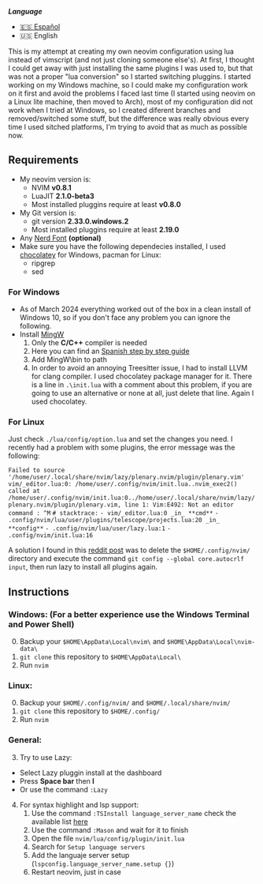 ***Language***
- [:es: Español](./README.es.md)
- :us: English

This is my attempt at creating my own neovim configuration using lua instead of vimscript (and not just cloning someone else's). At first, I thought I could get away with just installing the same plugins I was used to, but that was not a proper "lua conversion" so I started switching pluggins.
I started working on my Windows machine, so I could make my configuration work on it first and avoid the problems I faced last time (I started using neovim on a Linux lite machine, then moved to Arch), most of my configuration did not work when I tried at Windows, so I created diferent branches and removed/switched some stuff, but the difference was really obvious every time I used sitched platforms, I'm trying to avoid that as much as possible now.

## Requirements
* My neovim version is:
  * NVIM **v0.8.1**
  * LuaJIT **2.1.0-beta3**
  * Most installed pluggins require at least **v0.8.0**
* My Git version is:
  * git version **2.33.0.windows.2**
  * Most installed pluggins require at least **2.19.0**
* Any [Nerd Font](https://www.nerdfonts.com/) __(optional)__
* Make sure you have the following dependecies installed, I used [chocolatey](https://chocolatey.org/) for Windows, pacman for Linux:
  * ripgrep
  * sed
    
### For Windows
* As of March 2024 everything worked out of the box in a clean install of Windows 10, so if you don't face any problem you can ignore the following.
* Install [MingW](https://osdn.net/projects/mingw/downloads/68260/mingw-get-setup.exe/)
  1. Only the **C/C++** compiler is needed
  2. Here you can find an [Spanish step by step guide](https://platzi.com/tutoriales/1189-algoritmos-2017/1901-como-instalar-gcc-para-compilar-programas-en-c-desde-la-consola-en-windows/)
  3. Add MingW\bin to path
  4. In order to avoid an annoying Treesitter issue, I had to install LLVM for clang compiler. I used chocolatey package manager for it. There is a line in `.\init.lua` with a comment about this problem, if you are going to use an alternative or none at all, just delete that line. Again I used chocolatey.

### For Linux
Just check `./lua/config/option.lua` and set the changes you need.
I recently had a problem with some plugins, the error message was the following:

`Failed to source '/home/user/.local/share/nvim/lazy/plenary.nvim/plugin/plenary.vim'
vim/_editor.lua:0: /home/user/.config/nvim/init.lua..nvim_exec2() called at /home/user/.config/nvim/init.lua:0../home/user/.local/share/nvim/lazy/plenary.nvim/plugin/plenary.vim, line 1: Vim:E492: Not an editor command
: ^M`
`# stacktrace:`
`- vim/_editor.lua:0 _in_ **cmd**`
`- .config/nvim/lua/user/plugins/telescope/projects.lua:20 _in_ **config**`
`- .config/nvim/lua/user/lazy.lua:1`
`- .config/nvim/init.lua:16`

A solution I found in this [reddit post](https://www.reddit.com/r/neovim/comments/13rsado/failed_to_source/) was to delete the `$HOME/.config/nvim/` directory and execute the command `git config --global core.autocrlf input`, then run lazy to install all plugins again.

## Instructions
### Windows: (For a better experience use the Windows Terminal and Power Shell)
0. Backup your `$HOME\AppData\Local\nvim\` and `$HOME\AppData\Local\nvim-data\`
1. `git clone` this repository to `$HOME\AppData\Local\`
2. Run `nvim`

### Linux:
0. Backup your `$HOME/.config/nvim/` and `$HOME/.local/share/nvim/`
1. `git clone` this repository to `$HOME/.config/`
2. Run `nvim`

### General:
3. Try to use Lazy:
  * Select Lazy pluggin install at the dashboard
  * Press **Space bar** then **l**
  * Or use the command `:Lazy`
4. For syntax highlight and lsp support:
    1. Use the command `:TSInstall language_server_name` check the available list [here](https://github.com/williamboman/mason-lspconfig.nvim#available-lsp-servers)
    2. Use the command `:Mason` and wait for it to finish
    3. Open the file `nvim/lua/config/plugin/init.lua`
    4. Search for `Setup language servers`
    5. Add the languaje server setup (`lspconfig.language_server_name.setup {}`)
    6. Restart neovim, just in case
